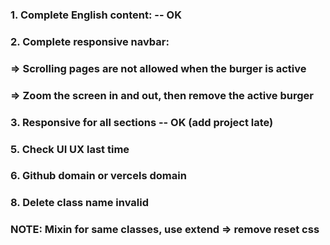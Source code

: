 ### 1. Complete English content: -- OK

### 2. Complete responsive navbar:

### => Scrolling pages are not allowed when the burger is active

### => Zoom the screen in and out, then remove the active burger

### 3. Responsive for all sections -- OK (add project late)

### 5. Check UI UX last time

### 6. Github domain or vercels domain

### 8. Delete class name invalid

### NOTE: Mixin for same classes, use extend => remove reset css
